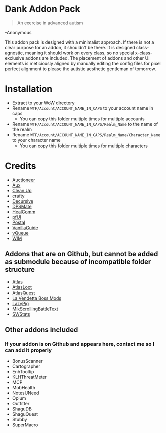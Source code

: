 # Dank Addon Pack
> An exercise in advanced autism

-Anonymous

This addon pack is designed with a minimalist approach. If there is not a clear purpose for an addon, it shouldn't be there. It is designed class-agnostic, meaning it should work on every class, so no special x-class-exclusive addons are included. The placement of addons and other UI elements is meticiously aligned by manually editing the config files for pixel perfect alignment to please the ~~autistic~~ aesthetic gentleman of tomorrow.

# Installation
- Extract to your WoW directory
- Rename `WTF/Account/ACCOUNT_NAME_IN_CAPS` to your account name in caps
  - You can copy this folder multiple times for multiple accounts
- Rename `WTF/Account/ACCOUNT_NAME_IN_CAPS/Realm_Name` to the name of the realm
- Rename `WTF/Account/ACCOUNT_NAME_IN_CAPS/Realm_Name/Character_Name` to your character name
  - You can copy this folder multiple times for multiple characters

  
# Credits
- [Auctioneer](https://github.com/Zerf/Auctioneer-Vanilla)
- [Aux](https://github.com/shirsig/aux-addon)
- [Clean Up](https://github.com/shirsig/Clean_Up)
- [crafty](https://github.com/shirsig/crafty)
- [Decursive](https://github.com/Zerf/Decursive)
- [DPSMate](https://github.com/Geigerkind/DPSMate)
- [HealComm](https://github.com/Aviana/HealComm)
- [pfUI](https://github.com/shagu/pfUI)
- [Postal](https://github.com/shirsig/Postal)
- [VanillaGuide](https://github.com/rsheep/VanillaGuide)
- [vQueue](https://github.com/Devlix/vQueue)
- [WIM](https://github.com/shirsig/WIM)

## Addons that are on Github, but cannot be added as submodule because of incompatible folder structure
- [Atlas](https://github.com/Cabro/Atlas)
- [AtlasLoot](https://github.com/Cabro/Atlas)
- [AtlasQuest](https://github.com/Cabro/Atlas)
- [La Vendetta Boss Mods](https://github.com/Zerf/LVBM)
- [LazyPig](https://github.com/satan666/_LP)
- [MikScrollingBattleText](https://github.com/AtheneGenesis/Vanilla_MikScrollingBattleText)
- [SWStats](https://github.com/Zerf/SW_Stats-Vanilla)

## Other addons included
### If your addon is on Github and appears here, contact me so I can add it properly
- BonusScanner
- Cartographer
- EnhTooltip
- KLHThreatMeter
- MCP
- MobHealth
- NotesUNeed
- Opium
- Outfitter
- ShaguDB
- ShaguQuest
- Stubby
- SuperMacro
